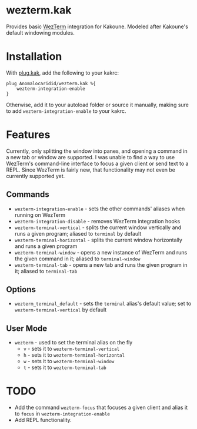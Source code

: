 # wezterm.kak
Provides basic [WezTerm](https://github.com/wez/wezterm) integration for Kakoune. Modeled after Kakoune's default windowing modules.

# Installation
With [plug.kak](https://github.com/andreyorst/plug.kak), add the following to your kakrc:

    plug Anomalocaridid/wezterm.kak %{
        wezterm-integration-enable
    }

Otherwise, add it to your autoload folder or source it manually, making sure to add `wezterm-integration-enable` to your kakrc.

# Features
Currently, only splitting the window into panes, and opening a command in a new tab or window are supported. I was unable to find a way to use WezTerm's command-line interface to focus a given client or send text to a REPL. Since WezTerm is fairly new, that functionality may not even be currently supported yet.

## Commands
* `wezterm-integration-enable` - sets the other commands' aliases when running on WezTerm
* `wezterm-integration-disable` - removes WezTerm integration hooks
* `wezterm-terminal-vertical` - splits the current window vertically and runs a given program; aliased to `terminal` by default
* `wezterm-terminal-horizontal` - splits the current window horizontally and runs a given program
* `wezterm-terminal-window` - opens a new instance of WezTerm and runs the given command in it; aliased to `terminal-window`
* `wezterm-terminal-tab` - opens a new tab and runs the given program in it; aliased to `terminal-tab`

## Options
* `wezterm_terminal_default` - sets the `terminal` alias's default value; set to `wezterm-terminal-vertical` by default

## User Mode
* `wezterm` - used to set the terminal alias on the fly
	* `v` - sets it to `wezterm-terminal-vertical`
	* `h` - sets it to `wezterm-terminal-horizontal`
	* `w` - sets it to `wezterm-terminal-window`
	* `t` - sets it to `wezterm-terminal-tab`

# TODO
* Add the command `wezterm-focus` that focuses a given client and alias it to `focus` in `wezterm-integration-enable`
* Add REPL functionality.

